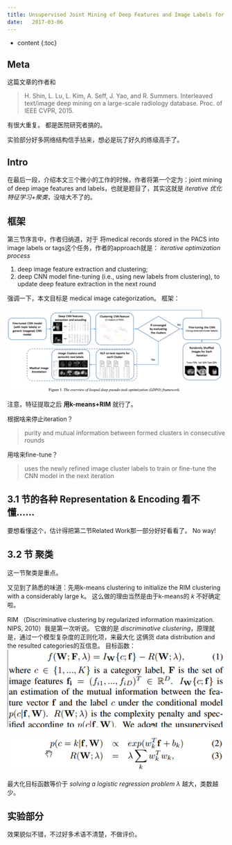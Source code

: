 ```yaml
--- 
title: Unsupervised Joint Mining of Deep Features and Image Labels for Large-scale Radiology Image Categorization and Scene Recognition
date:   2017-03-06
---
```




* content
{:toc}

## Meta
这篇文章的作者和
>H. Shin, L. Lu, L. Kim, A. Seff, J. Yao, and R. Summers. Interleaved text/image deep mining on a large-scale radiology
database. Proc. of IEEE CVPR, 2015.

有很大重复。
都是医院研究者搞的。

实验部分好多网络结构信手拈来，想必是玩了好久的练级高手了。

## Intro
在最后一段，介绍本文三个微小的工作的时候，作者将第一个定为：joint mining of deep image features and labels，也就是题目了，其实这就是 _iterative 优化 特征学习+聚类_，没啥大不了的。

## 框架
第三节序言中，作者归纳道，对于 将medical records stored in the PACS into image labels or tags这个任务，作者的approach就是： _iterative optimization process_
1. deep image feature extraction and clustering;     
2. deep CNN model fine-tuning (i.e., using new labels from clustering), to update deep feature extraction in the next round

强调一下，本文目标是 medical image categorization。
框架：

![](UnsupervisedJointMining\框架.png)

注意，特征提取之后 __用k-means+RIM__ 就行了。

根据啥来停止iteration？
> purity and mutual information between formed clusters in consecutive rounds

用啥来fine-tune？
> uses the newly refined image cluster labels to train or fine-tune the CNN model in the next iteration

##  3.1 节的各种  Representation & Encoding 看不懂……
要想看懂这个，估计得把第二节Related Work那一部分好好看看了。
No way!

##  3.2 节 聚类
这一节聚类是重点。

又见到了熟悉的味道：先用k-means clustering to initialize the RIM clustering with a considerably large k。
这么做的理由当然是由于k-means的 $k$ 不好确定啦。

RIM （Discriminative clustering by regularized information maximization. NIPS, 2010）我是第一次听说。
它做的是 _discriminative clustering_，原理就是，通过一个模型复杂度的正则化项，来最大化 这俩货 data distribution and the resulted categories的互信息。
目标函数：
![](UnsupervisedJointMining\公式1.png)

![](UnsupervisedJointMining\terms.png)

最大化目标函数等价于 _solving a logistic regression problem_
$\lambda$ 越大，类数越少。

## 实验部分
效果貌似不错，不过好多术语不清楚，不做评价。
